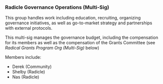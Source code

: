 ### Radicle Governance Operations (Multi-Sig)

This group handles work including education, recruiting, organizing governance initiatives, as well as go-to-market strategy and partnerships with external protocols.

This multi-sig manages the governance budget, including the compensation for its members as well as the compensation of the Grants Committee (see *Radical Grants Program Org (Multi-Sig)* below)

Members include:
* Derek (Community)
* Shelby (Radicle)
* Nas (Radicle)

